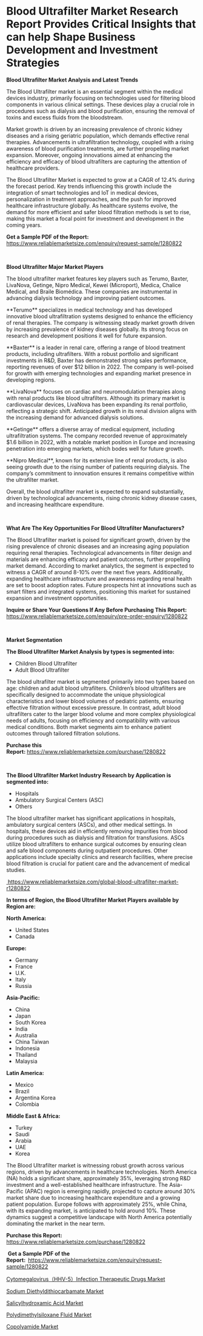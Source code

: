 <p><h1>Blood Ultrafilter Market Research Report Provides Critical Insights that can help Shape Business Development and Investment Strategies</h1></p><p><strong>Blood Ultrafilter Market Analysis and Latest Trends</strong></p>
<p><p>The Blood Ultrafilter market is an essential segment within the medical devices industry, primarily focusing on technologies used for filtering blood components in various clinical settings. These devices play a crucial role in procedures such as dialysis and blood purification, ensuring the removal of toxins and excess fluids from the bloodstream.</p><p>Market growth is driven by an increasing prevalence of chronic kidney diseases and a rising geriatric population, which demands effective renal therapies. Advancements in ultrafiltration technology, coupled with a rising awareness of blood purification treatments, are further propelling market expansion. Moreover, ongoing innovations aimed at enhancing the efficiency and efficacy of blood ultrafilters are capturing the attention of healthcare providers.</p><p>The Blood Ultrafilter Market is expected to grow at a CAGR of 12.4% during the forecast period. Key trends influencing this growth include the integration of smart technologies and IoT in medical devices, personalization in treatment approaches, and the push for improved healthcare infrastructure globally. As healthcare systems evolve, the demand for more efficient and safer blood filtration methods is set to rise, making this market a focal point for investment and development in the coming years.</p></p>
<p><strong>Get a Sample PDF of the Report:&nbsp;</strong> <a href="https://www.reliablemarketsize.com/enquiry/request-sample/1280822?utm_campaign=1836&utm_medium=2&utm_source=Github&utm_content=ia&utm_term=10122024&utm_id=blood-ultrafilter">https://www.reliablemarketsize.com/enquiry/request-sample/1280822</a></p>
<p>&nbsp;</p>
<p><strong>Blood Ultrafilter Major Market Players</strong></p>
<p><p>The blood ultrafilter market features key players such as Terumo, Baxter, LivaNova, Getinge, Nipro Medical, Kewei (Microport), Medica, Chalice Medical, and Braile Biomédica. These companies are instrumental in advancing dialysis technology and improving patient outcomes.</p><p>**Terumo** specializes in medical technology and has developed innovative blood ultrafiltration systems designed to enhance the efficiency of renal therapies. The company is witnessing steady market growth driven by increasing prevalence of kidney diseases globally. Its strong focus on research and development positions it well for future expansion.</p><p>**Baxter** is a leader in renal care, offering a range of blood treatment products, including ultrafilters. With a robust portfolio and significant investments in R&D, Baxter has demonstrated strong sales performance, reporting revenues of over $12 billion in 2022. The company is well-poised for growth with emerging technologies and expanding market presence in developing regions.</p><p>**LivaNova** focuses on cardiac and neuromodulation therapies along with renal products like blood ultrafilters. Although its primary market is cardiovascular devices, LivaNova has been expanding its renal portfolio, reflecting a strategic shift. Anticipated growth in its renal division aligns with the increasing demand for advanced dialysis solutions.</p><p>**Getinge** offers a diverse array of medical equipment, including ultrafiltration systems. The company recorded revenue of approximately $1.6 billion in 2022, with a notable market position in Europe and increasing penetration into emerging markets, which bodes well for future growth.</p><p>**Nipro Medical**, known for its extensive line of renal products, is also seeing growth due to the rising number of patients requiring dialysis. The company’s commitment to innovation ensures it remains competitive within the ultrafilter market.</p><p>Overall, the blood ultrafilter market is expected to expand substantially, driven by technological advancements, rising chronic kidney disease cases, and increasing healthcare expenditure.</p></p>
<p>&nbsp;</p>
<p><strong>What Are The Key Opportunities For Blood Ultrafilter Manufacturers?</strong></p>
<p><p>The Blood Ultrafilter market is poised for significant growth, driven by the rising prevalence of chronic diseases and an increasing aging population requiring renal therapies. Technological advancements in filter design and materials are enhancing efficacy and patient outcomes, further propelling market demand. According to market analytics, the segment is expected to witness a CAGR of around 8-10% over the next five years. Additionally, expanding healthcare infrastructure and awareness regarding renal health are set to boost adoption rates. Future prospects hint at innovations such as smart filters and integrated systems, positioning this market for sustained expansion and investment opportunities.</p></p>
<p><strong>Inquire or Share Your Questions If Any Before Purchasing This Report:</strong> <a href="https://www.reliablemarketsize.com/enquiry/pre-order-enquiry/1280822?utm_campaign=1836&utm_medium=2&utm_source=Github&utm_content=ia&utm_term=10122024&utm_id=blood-ultrafilter">https://www.reliablemarketsize.com/enquiry/pre-order-enquiry/1280822</a></p>
<p>&nbsp;</p>
<p><strong>Market Segmentation</strong></p>
<p><strong>The Blood Ultrafilter Market Analysis by types is segmented into:</strong></p>
<p><ul><li>Children Blood Ultrafilter</li><li>Adult Blood Ultrafilter</li></ul></p>
<p><p>The blood ultrafilter market is segmented primarily into two types based on age: children and adult blood ultrafilters. Children’s blood ultrafilters are specifically designed to accommodate the unique physiological characteristics and lower blood volumes of pediatric patients, ensuring effective filtration without excessive pressure. In contrast, adult blood ultrafilters cater to the larger blood volume and more complex physiological needs of adults, focusing on efficiency and compatibility with various medical conditions. Both market segments aim to enhance patient outcomes through tailored filtration solutions.</p></p>
<p><strong>Purchase this Report:&nbsp;</strong><a href="https://www.reliablemarketsize.com/purchase/1280822?utm_campaign=1836&utm_medium=2&utm_source=Github&utm_content=ia&utm_term=10122024&utm_id=blood-ultrafilter">https://www.reliablemarketsize.com/purchase/1280822</a></p>
<p>&nbsp;</p>
<p><strong>The Blood Ultrafilter Market Industry Research by Application is segmented into:</strong></p>
<p><ul><li>Hospitals</li><li>Ambulatory Surgical Centers (ASC)</li><li>Others</li></ul></p>
<p><p>The blood ultrafilter market has significant applications in hospitals, ambulatory surgical centers (ASCs), and other medical settings. In hospitals, these devices aid in efficiently removing impurities from blood during procedures such as dialysis and filtration for transfusions. ASCs utilize blood ultrafilters to enhance surgical outcomes by ensuring clean and safe blood components during outpatient procedures. Other applications include specialty clinics and research facilities, where precise blood filtration is crucial for patient care and the advancement of medical studies.</p></p>
<p><a href="https://www.reliablemarketsize.com/global-blood-ultrafilter-market-r1280822?utm_campaign=1836&utm_medium=2&utm_source=Github&utm_content=ia&utm_term=10122024&utm_id=blood-ultrafilter">&nbsp;https://www.reliablemarketsize.com/global-blood-ultrafilter-market-r1280822</a></p>
<p><strong>In terms of Region, the Blood Ultrafilter Market Players available by Region are:</strong></p>
<p>
    <p> <strong> North America: </strong>
        <ul>
            <li>United States</li>
            <li>Canada</li>
        </ul>
        </p> 
    <p> <strong> Europe: </strong>
        <ul>
            <li>Germany</li>
            <li>France</li>
            <li>U.K.</li>
            <li>Italy</li>
            <li>Russia</li>
        </ul>
        </p> 
    <p> <strong> Asia-Pacific: </strong>
        <ul>
            <li>China</li>
            <li>Japan</li>
            <li>South Korea</li>
            <li>India</li>
            <li>Australia</li>
            <li>China Taiwan</li>
            <li>Indonesia</li>
            <li>Thailand</li>
            <li>Malaysia</li>
        </ul>
        </p> 
    <p> <strong> Latin America: </strong>
        <ul>
            <li>Mexico</li>
            <li>Brazil</li>
            <li>Argentina Korea</li>
            <li>Colombia</li>
        </ul>
        </p> 
    <p> <strong> Middle East & Africa: </strong>
        <ul>
            <li>Turkey</li>
            <li>Saudi</li>
            <li>Arabia</li>
            <li>UAE</li>
            <li>Korea</li>
        </ul>
    </p>
    </p>
<p><p>The Blood Ultrafilter market is witnessing robust growth across various regions, driven by advancements in healthcare technologies. North America (NA) holds a significant share, approximately 35%, leveraging strong R&D investment and a well-established healthcare infrastructure. The Asia-Pacific (APAC) region is emerging rapidly, projected to capture around 30% market share due to increasing healthcare expenditure and a growing patient population. Europe follows with approximately 25%, while China, with its expanding market, is anticipated to hold around 10%. These dynamics suggest a competitive landscape with North America potentially dominating the market in the near term.</p></p>
<p><strong>Purchase this Report: </strong><a href="https://www.reliablemarketsize.com/purchase/1280822?utm_campaign=1836&utm_medium=2&utm_source=Github&utm_content=ia&utm_term=10122024&utm_id=blood-ultrafilter">https://www.reliablemarketsize.com/purchase/1280822</a></p>
<p>&nbsp;<strong>Get a Sample PDF of the Report:&nbsp;&nbsp;</strong><a href="https://www.reliablemarketsize.com/enquiry/request-sample/1280822?utm_campaign=1836&utm_medium=2&utm_source=Github&utm_content=ia&utm_term=10122024&utm_id=blood-ultrafilter">https://www.reliablemarketsize.com/enquiry/request-sample/1280822</a></p>
<p><strong></strong></p>
<p><p><a href="https://github.com/mabutironaldo/Market-Research-Report-List-6/blob/main/cytomegalovirushhv-5infection-therapeutic-drugs-market.md?utm_campaign=1836&utm_medium=2&utm_source=Github&utm_content=ia&utm_term=10122024&utm_id=blood-ultrafilter">Cytomegalovirus（HHV-5）Infection Therapeutic Drugs Market</a></p><p><a href="https://www.linkedin.com/pulse/sodium-diethyldithiocarbamate-market-size-2024-2031-cagr-okmje?utm_campaign=1836&utm_medium=2&utm_source=Github&utm_content=ia&utm_term=10122024&utm_id=blood-ultrafilter">Sodium Diethyldithiocarbamate Market</a></p><p><a href="https://www.linkedin.com/pulse/salicylhydroxamic-acid-market-global-regional-analysis-t4qge?utm_campaign=1836&utm_medium=2&utm_source=Github&utm_content=ia&utm_term=10122024&utm_id=blood-ultrafilter">Salicylhydroxamic Acid Market</a></p><p><a href="https://www.linkedin.com/pulse/analysis-global-polydimethylsiloxane-fluid-market-present-2t20f?utm_campaign=1836&utm_medium=2&utm_source=Github&utm_content=ia&utm_term=10122024&utm_id=blood-ultrafilter">Polydimethylsiloxane Fluid Market</a></p><p><a href="https://www.linkedin.com/pulse/c-hannibex-sqmmf?utm_campaign=1836&utm_medium=2&utm_source=Github&utm_content=ia&utm_term=10122024&utm_id=blood-ultrafilter">Copolyamide Market</a></p></p>